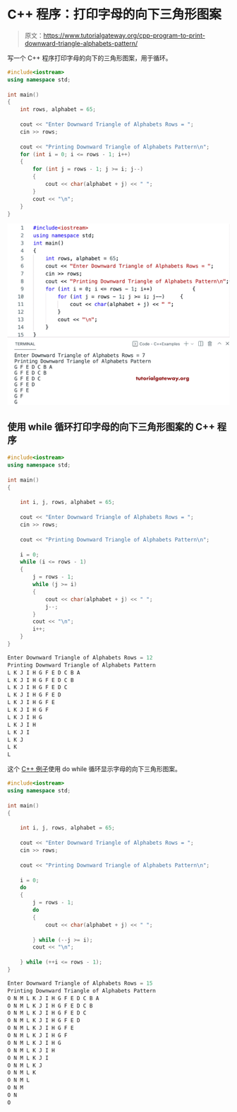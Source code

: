 # C++ 程序：打印字母的向下三角形图案

> 原文：<https://www.tutorialgateway.org/cpp-program-to-print-downward-triangle-alphabets-pattern/>

写一个 C++ 程序打印字母的向下的三角形图案，用于循环。

```cpp
#include<iostream>
using namespace std;

int main()
{
	int rows, alphabet = 65;

	cout << "Enter Downward Triangle of Alphabets Rows = ";
	cin >> rows;

	cout << "Printing Downward Triangle of Alphabets Pattern\n";
	for (int i = 0; i <= rows - 1; i++)
	{
		for (int j = rows - 1; j >= i; j--)
		{
			cout << char(alphabet + j) << " ";
		}
		cout << "\n";
	}
}
```

![C++ Program to Print Downward Triangle Alphabets Pattern](img/0ccc568ab2d8a82767f13aabecd28b40.png)

## 使用 while 循环打印字母的向下三角形图案的 C++ 程序

```cpp
#include<iostream>
using namespace std;

int main()
{

	int i, j, rows, alphabet = 65;

	cout << "Enter Downward Triangle of Alphabets Rows = ";
	cin >> rows;

	cout << "Printing Downward Triangle of Alphabets Pattern\n";

	i = 0;
	while (i <= rows - 1)
	{
		j = rows - 1;
		while (j >= i)
		{
			cout << char(alphabet + j) << " ";
			j--;
		}
		cout << "\n";
		i++;
	}
}
```

```cpp
Enter Downward Triangle of Alphabets Rows = 12
Printing Downward Triangle of Alphabets Pattern
L K J I H G F E D C B A 
L K J I H G F E D C B 
L K J I H G F E D C 
L K J I H G F E D 
L K J I H G F E 
L K J I H G F 
L K J I H G 
L K J I H 
L K J I 
L K J 
L K 
L 
```

这个 [C++ 例子](https://www.tutorialgateway.org/cpp-programs/)使用 do while 循环显示字母的向下三角形图案。

```cpp
#include<iostream>
using namespace std;

int main()
{

	int i, j, rows, alphabet = 65;

	cout << "Enter Downward Triangle of Alphabets Rows = ";
	cin >> rows;

	cout << "Printing Downward Triangle of Alphabets Pattern\n";

	i = 0;
	do
	{
		j = rows - 1;
		do
		{
			cout << char(alphabet + j) << " ";

		} while (--j >= i);
		cout << "\n";

	} while (++i <= rows - 1);
}
```

```cpp
Enter Downward Triangle of Alphabets Rows = 15
Printing Downward Triangle of Alphabets Pattern
O N M L K J I H G F E D C B A 
O N M L K J I H G F E D C B 
O N M L K J I H G F E D C 
O N M L K J I H G F E D 
O N M L K J I H G F E 
O N M L K J I H G F 
O N M L K J I H G 
O N M L K J I H 
O N M L K J I 
O N M L K J 
O N M L K 
O N M L 
O N M 
O N 
O 
```